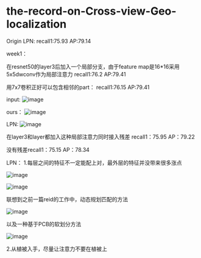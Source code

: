 # the-record-on-Cross-view-Geo-localization
Origin LPN:
recall1:75.93 AP:79.14

week1：

在resnet50的layer3后加入一个局部分支，由于feature map是16*16采用5x5dwconv作为局部注意力
recall1:76.2 AP:79.41

用7x7卷积正好可以包含相邻的part：
recall1:76.15 AP:79.41

input:
![image](https://user-images.githubusercontent.com/61531491/161293648-557f64a3-f144-4ffc-9403-a1f0282014c8.png)

ours：
![image](https://user-images.githubusercontent.com/61531491/161362630-f1c72463-1144-4e4f-99c9-febfdbcd95e7.png)


LPN:
![image](https://user-images.githubusercontent.com/61531491/161293484-d2f78512-34e3-46b3-b189-9acbf05c9be9.png)

在layer3和layer都加入这种局部注意力同时接入残差
recall1：75.95 AP：79.22

没有残差recall1：75.15 AP：78.34

LPN：
1.每层之间的特征不一定能配上对，最外层的特征并没带来很多涨点

![image](https://user-images.githubusercontent.com/61531491/161387638-2a735c7c-3be7-4809-b371-cdbe1e8d8e4a.png)

![image](https://user-images.githubusercontent.com/61531491/161378292-5d0458d8-7024-4571-94e3-a1e3b3f2be33.png)

联想到之前一篇reid的工作中，动态规划匹配的方法

![image](https://user-images.githubusercontent.com/61531491/161389049-6b5ed36f-30a7-4772-8523-8be3f12cef98.png)

以及一种基于PCB的软划分方法

![image](https://user-images.githubusercontent.com/61531491/161389226-153cef4c-436c-4716-b70f-e1b56fb37785.png)


2.从植被入手，尽量让注意力不要在植被上
